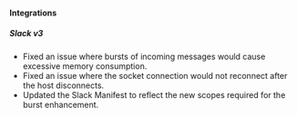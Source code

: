 
#### Integrations
##### Slack v3
- Fixed an issue where bursts of incoming messages would cause excessive memory consumption.
- Fixed an issue where the socket connection would not reconnect after the host disconnects.
- Updated the Slack Manifest to reflect the new scopes required for the burst enhancement.
